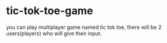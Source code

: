 # tic-tok-toe-game
you can play multiplayer game named tic tok toe, there will be 2 users(players) who will give their input. 
